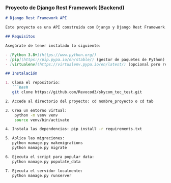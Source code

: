 
### Proyecto de Django Rest Framework (Backend)

```markdown
# Django Rest Framework API

Este proyecto es una API construida con Django y Django Rest Framework.

## Requisitos

Asegúrate de tener instalado lo siguiente:

- [Python 3.8+](https://www.python.org/)
- [pip](https://pip.pypa.io/en/stable/) (gestor de paquetes de Python)
- [virtualenv](https://virtualenv.pypa.io/en/latest/) (opcional pero recomendado para aislar las dependencias del proyecto)

## Instalación

1. Clona el repositorio:
   ```bash
   git clone https://github.com/Revocod3/skycom_tec_test.git

2. Accede al directorio del proyecto: cd nombre_proyecto o cd tab

3. Crea un entorno virtual:
    python -m venv venv
    source venv/bin/activate 

4. Instala las dependencias: pip install -r requirements.txt

5. Aplica las migraciones:
   python manage.py makemigrations
   python manage.py migrate

6. Ejecuta el script para popular data:
   python manage.py populate_data

7. Ejecuta el servidor localmente:
   python manage.py runserver
